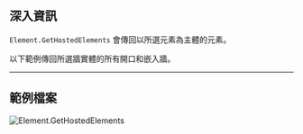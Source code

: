 ## 深入資訊
`Element.GetHostedElements` 會傳回以所選元素為主體的元素。

以下範例傳回所選牆實體的所有開口和嵌入牆。
___
## 範例檔案

![Element.GetHostedElements](./Revit.Elements.Element.GetHostedElements_img.jpg)
